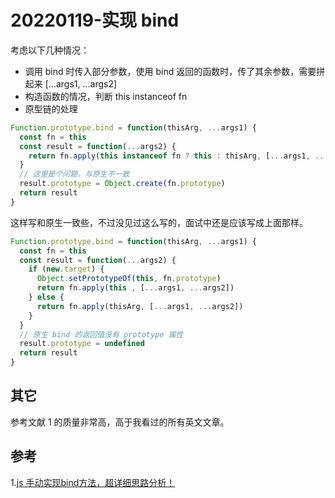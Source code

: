 # 20220119-实现 bind

考虑以下几种情况：

- 调用 bind 时传入部分参数，使用 bind 返回的函数时，传了其余参数，需要拼起来 [...args1, ...args2]
- 构造函数的情况，判断 this instanceof fn
- 原型链的处理


```JavaScript
Function.prototype.bind = function(thisArg, ...args1) {
  const fn = this
  const result = function(...args2) {
    return fn.apply(this instanceof fn ? this : thisArg, [...args1, ...args2])
  }
  // 这里是个问题，与原生不一致
  result.prototype = Object.create(fn.prototype)
  return result
}
```

这样写和原生一致些，不过没见过这么写的，面试中还是应该写成上面那样。

```JavaScript
Function.prototype.bind = function(thisArg, ...args1) {
  const fn = this
  const result = function(...args2) {
    if (new.target) {
      Object.setPrototypeOf(this, fn.prototype)
      return fn.apply(this , [...args1, ...args2])
    } else {
      return fn.apply(thisArg, [...args1, ...args2])	
    }
  }
  // 原生 bind 的返回值没有 prototype 属性
  result.prototype = undefined
  return result
}
```

## 其它

参考文献 1 的质量非常高，高于我看过的所有英文文章。

## 参考

1.[js 手动实现bind方法，超详细思路分析！](https://www.cnblogs.com/echolun/p/12178655.html)





























